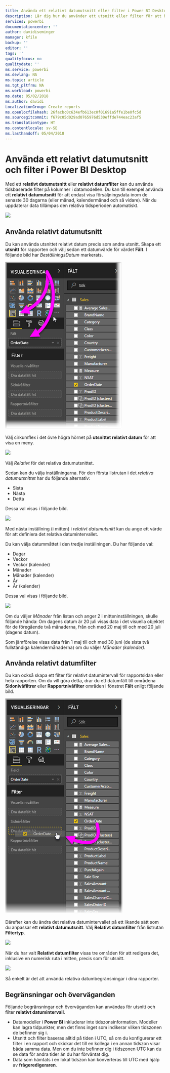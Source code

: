 ```yaml
---
title: Använda ett relativt datumutsnitt eller filter i Power BI Desktop
description: Lär dig hur du använder ett utsnitt eller filter för att begränsa relativa datumintervall i Power BI Desktop
services: powerbi
documentationcenter: ''
author: davidiseminger
manager: kfile
backup: ''
editor: ''
tags: ''
qualityfocus: no
qualitydate: ''
ms.service: powerbi
ms.devlang: NA
ms.topic: article
ms.tgt_pltfrm: NA
ms.workload: powerbi
ms.date: 05/02/2018
ms.author: davidi
LocalizationGroup: Create reports
ms.openlocfilehash: 26facbc0c634efb613ec0f01691a5ffe1be0fc5d
ms.sourcegitcommit: f679c05d029ad0765976d530effde744eac23af5
ms.translationtype: HT
ms.contentlocale: sv-SE
ms.lasthandoff: 05/04/2018
---
```

# <a name="use-a-relative-date-slicer-and-filter-in-power-bi-desktop"></a>Använda ett relativt datumutsnitt och filter i Power BI Desktop
Med ett **relativt datumutsnitt** eller **relativt datumfilter** kan du använda tidsbaserade filter på kolumner i datamodellen. Du kan till exempel använda ett **relativt datumutsnitt** för att endast visa försäljningsdata inom de senaste 30 dagarna (eller månad, kalendermånad och så vidare). När du uppdaterar data tillämpas den relativa tidsperioden automatiskt.

![](media/desktop-slicer-filter-date-range/relative-date-range-slicer-filter_01.png)

## <a name="using-the-relative-date-range-slicer"></a>Använda relativt datumutsnitt
Du kan använda utsnittet relativt datum precis som andra utsnitt. Skapa ett **utsnitt** för rapporten och välj sedan ett datumvärde för värdet **Fält**. I följande bild har *BeställningsDatum* markerats.

![](media/desktop-slicer-filter-date-range/relative-date-range-slicer-filter_02.png)

Välj cirkumflex i det övre högra hörnet på **utsnittet relativt datum** för att visa en meny.

![](media/desktop-slicer-filter-date-range/relative-date-range-slicer-filter_03.png)

Välj *Relativt* för det relativa datumutsnittet.

Sedan kan du välja inställningarna. För den första listrutan i det *relativa datumutsnittet* har du följande alternativ:

* Sista
* Nästa
* Detta

Dessa val visas i följande bild.

![](media/desktop-slicer-filter-date-range/relative-date-range-slicer-filter_04.png)

Med nästa inställning (i mitten) i *relativt datumutsnitt* kan du ange ett värde för att definiera det relativa datumintervallet.

Du kan välja datummåttet i den tredje inställningen. Du har följande val:

* Dagar
* Veckor
* Veckor (kalender)
* Månader
* Månader (kalender)
* År
* År (kalender)

Dessa val visas i följande bild.

![](media/desktop-slicer-filter-date-range/relative-date-range-slicer-filter_05.png)

Om du väljer *Månader* från listan och anger 2 i mitteninställningen, skulle följande hända: Om dagens datum är 20 juli visas data i det visuella objektet för de föregående två månaderna, från och med 20 maj till och med 20 juli (dagens datum).

Som jämförelse visas data från 1 maj till och med 30 juni (de sista två fullständiga kalendermånaderna) om du väljer *Månader (kalender)*.

## <a name="using-the-relative-date-range-filter"></a>Använda relativt datumfilter
Du kan också skapa ett filter för relativt datumintervall för rapportsidan eller hela rapporten. Om du vill göra detta, drar du ett datumfält till områdena **Sidonivåfiltrer** eller **Rapportnivåfilter** områden i fönstret **Fält** enligt följande bild.

![](media/desktop-slicer-filter-date-range/relative-date-range-slicer-filter_06.png)

Därefter kan du ändra det relativa datumintervallet på ett likande sätt som du anpassar ett **relativt datumutsnitt**. Välj **Relativt datumfilter** från listrutan **Filtertyp**.

![](media/desktop-slicer-filter-date-range/relative-date-range-slicer-filter_07.png)

När du har valt **Relativt datumfilter** visas tre områden för att redigera det, inklusive en numerisk ruta i mitten, precis som för utsnitt.

![](media/desktop-slicer-filter-date-range/relative-date-range-slicer-filter_08.png)

Så enkelt är det att använda relativa datumbegränsningar i dina rapporter.

## <a name="limitations-and-considerations"></a>Begränsningar och överväganden
Följande begränsningar och överväganden kan användas för utsnitt och filter **relativt datumintervall**.

* Datamodeller i **Power BI** inkluderar inte tidszonsinformation. Modeller kan lagra tidpunkter, men det finns inget som indikerar vilken tidszonen de befinner sig i.
* Utsnitt och filter baseras alltid på tiden i UTC, så om du konfigurerar ett filter i en rapport och skickar det till en kollega i en annan tidszon visar båda samma data. Men om du inte befinner dig i tidszonen UTC kan du se data för andra tider än du har förväntat dig.
* Data som hämtats i en lokal tidszon kan konverteras till UTC med hjälp av **frågeredigeraren**.

